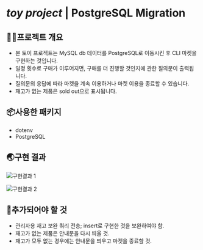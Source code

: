 # *toy project* | PostgreSQL Migration

## 👩‍💻프로젝트 개요
- 본 토이 프로젝트는 MySQL db 데이터를 PostgreSQL로 이동시킨 후 CLI 마켓을 구현하는 것입니다.
- 일정 횟수로 구매가 이루어지면, 구매를 더 진행할 것인지에 관한 질의문이 출력됩니다.
- 질의문의 응답에 따라 마켓을 계속 이용하거나 마켓 이용을 종료할 수 있습니다.
- 재고가 없는 제품은 sold out으로 표시됩니다.

## 📦사용한 패키지
- dotenv
- PostgreSQL

## 🌏구현 결과
![구현결과 1](./image/)

![구현결과 2](./image/)

## 👣추가되어야 할 것
- 관리자용 재고 보완 쿼리 전송; insert로 구현한 것을 보완하여야 함.
- 재고가 없는 제품은 안내문을 다시 띄울 것.
- 재고가 모두 없는 경우에는 안내문을 띄우고 마켓을 종료할 것.




